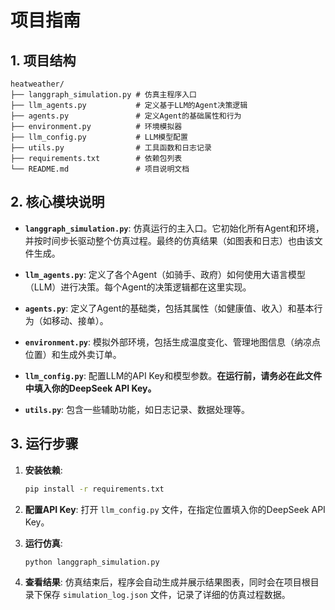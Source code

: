 # 项目指南

## 1. 项目结构

```
heatweather/
├── langgraph_simulation.py # 仿真主程序入口
├── llm_agents.py           # 定义基于LLM的Agent决策逻辑
├── agents.py               # 定义Agent的基础属性和行为
├── environment.py          # 环境模拟器
├── llm_config.py           # LLM模型配置
├── utils.py                # 工具函数和日志记录
├── requirements.txt        # 依赖包列表
└── README.md               # 项目说明文档
```

## 2. 核心模块说明

*   **`langgraph_simulation.py`**: 仿真运行的主入口。它初始化所有Agent和环境，并按时间步长驱动整个仿真过程。最终的仿真结果（如图表和日志）也由该文件生成。

*   **`llm_agents.py`**: 定义了各个Agent（如骑手、政府）如何使用大语言模型（LLM）进行决策。每个Agent的决策逻辑都在这里实现。

*   **`agents.py`**: 定义了Agent的基础类，包括其属性（如健康值、收入）和基本行为（如移动、接单）。

*   **`environment.py`**: 模拟外部环境，包括生成温度变化、管理地图信息（纳凉点位置）和生成外卖订单。

*   **`llm_config.py`**: 配置LLM的API Key和模型参数。**在运行前，请务必在此文件中填入你的DeepSeek API Key。**

*   **`utils.py`**: 包含一些辅助功能，如日志记录、数据处理等。

## 3. 运行步骤

1.  **安装依赖**: 
    ```bash
    pip install -r requirements.txt
    ```

2.  **配置API Key**: 
    打开 `llm_config.py` 文件，在指定位置填入你的DeepSeek API Key。

3.  **运行仿真**: 
    ```bash
    python langgraph_simulation.py
    ```

4.  **查看结果**: 
    仿真结束后，程序会自动生成并展示结果图表，同时会在项目根目录下保存 `simulation_log.json` 文件，记录了详细的仿真过程数据。
